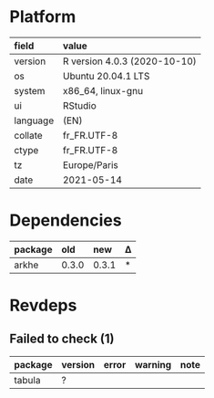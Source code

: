 # Platform

|field    |value                        |
|:--------|:----------------------------|
|version  |R version 4.0.3 (2020-10-10) |
|os       |Ubuntu 20.04.1 LTS           |
|system   |x86_64, linux-gnu            |
|ui       |RStudio                      |
|language |(EN)                         |
|collate  |fr_FR.UTF-8                  |
|ctype    |fr_FR.UTF-8                  |
|tz       |Europe/Paris                 |
|date     |2021-05-14                   |

# Dependencies

|package |old   |new   |Δ  |
|:-------|:-----|:-----|:--|
|arkhe   |0.3.0 |0.3.1 |*  |

# Revdeps

## Failed to check (1)

|package |version |error |warning |note |
|:-------|:-------|:-----|:-------|:----|
|tabula  |?       |      |        |     |


